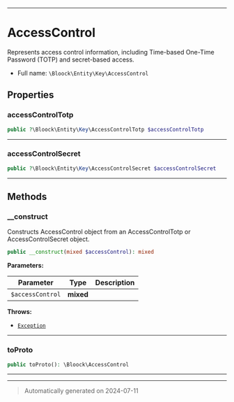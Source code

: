 ***

# AccessControl

Represents access control information, including Time-based One-Time Password (TOTP) and secret-based access.



* Full name: `\Bloock\Entity\Key\AccessControl`



## Properties


### accessControlTotp



```php
public ?\Bloock\Entity\Key\AccessControlTotp $accessControlTotp
```






***

### accessControlSecret



```php
public ?\Bloock\Entity\Key\AccessControlSecret $accessControlSecret
```






***

## Methods


### __construct

Constructs AccessControl object from an AccessControlTotp or AccessControlSecret object.

```php
public __construct(mixed $accessControl): mixed
```








**Parameters:**

| Parameter | Type | Description |
|-----------|------|-------------|
| `$accessControl` | **mixed** |  |




**Throws:**

- [`Exception`](../../../Exception.md)



***

### toProto



```php
public toProto(): \Bloock\AccessControl
```












***


***
> Automatically generated on 2024-07-11
